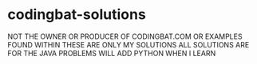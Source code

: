 # codingbat-solutions
NOT THE OWNER OR PRODUCER OF CODINGBAT.COM OR EXAMPLES FOUND WITHIN THESE ARE ONLY MY SOLUTIONS
ALL SOLUTIONS ARE FOR THE JAVA PROBLEMS WILL ADD PYTHON WHEN I LEARN
